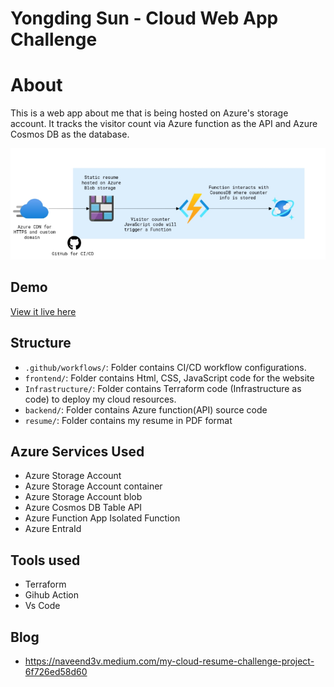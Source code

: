 # Yongding Sun - Cloud Web App Challenge

# About
This is a web app about me that is being hosted on Azure's storage account. It tracks the visitor count via Azure function as the API and Azure Cosmos DB as the database.

![architecture](assets/image/architecture.png)

## Demo

[View it live here](https://ydsunstorageaccount.z5.web.core.windows.net/frontend/index.html)

## Structure

- `.github/workflows/`: Folder contains CI/CD workflow configurations.
- `frontend/`: Folder contains Html, CSS, JavaScript code for the website
- `Infrastructure/`: Folder contains Terraform code (Infrastructure as code) to deploy my cloud resources.
- `backend/`: Folder contains Azure function(API) source code
- `resume/`:  Folder contains my resume in PDF format

## Azure Services Used
- Azure Storage Account
- Azure Storage Account container 
- Azure Storage Account blob
- Azure Cosmos DB Table API
- Azure Function App Isolated Function
- Azure EntraId

## Tools used
- Terraform
- Gihub Action
- Vs Code

## Blog
- https://naveend3v.medium.com/my-cloud-resume-challenge-project-6f726ed58d60